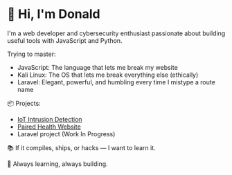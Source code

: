 # 👋 Hi, I'm Donald

I'm a web developer and cybersecurity enthusiast passionate about building useful tools with JavaScript and Python.

Trying to master:
- JavaScript: The language that lets me break my website  
- Kali Linux: The OS that lets me break everything else (ethically)
- Laravel: Elegant, powerful, and humbling every time I mistype a route name
  
📦 Projects:
- [IoT Intrusion Detection](https://github.com/adeoladonald/NIDS)
- [Paired Health Website](https://pairedhealthsolutions.org.uk)
- Laravel project (Work In Progress)

📚 If it compiles, ships, or hacks — I want to learn it.

🌱 Always learning, always building.


<!--
**adeoladonald/adeoladonald** is a ✨ _special_ ✨ repository because its `README.md` (this file) appears on your GitHub profile.

Here are some ideas to get you started:

- 🔭 I’m currently working on ...
- 🌱 I’m currently learning ...
- 👯 I’m looking to collaborate on ...
- 🤔 I’m looking for help with ...
- 💬 Ask me about ...
- 📫 How to reach me: ...
- 😄 Pronouns: ...
- ⚡ Fun fact: ...
-->

